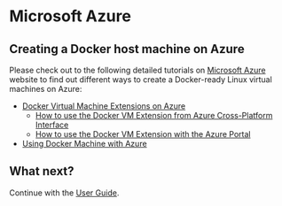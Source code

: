 <!--[metadata]>
+++
title = "Installation on Microsoft Azure platform"
description = "Instructions for creating a Docker-ready virtual machine on Microsoft Azure cloud platform."
keywords = ["Docker, Docker documentation, installation, azure,  microsoft"]
[menu.main]
parent = "smn_cloud"
+++
<![end-metadata]-->

# Microsoft Azure


## Creating a Docker host machine on Azure

Please check out to the following detailed tutorials on [Microsoft Azure][0]
website to find out different ways to create a Docker-ready Linux virtual
machines on Azure:

* [Docker Virtual Machine Extensions on Azure][1]
    * [How to use the Docker VM Extension from Azure Cross-Platform Interface][2]
    * [How to use the Docker VM Extension with the Azure Portal][3] 
* [Using Docker Machine with Azure][4]

## What next?

Continue with the [User Guide](../userguide/index.md).

[0]: http://azure.microsoft.com/
[1]: http://azure.microsoft.com/en-us/documentation/articles/virtual-machines-docker-vm-extension/
[2]: http://azure.microsoft.com/documentation/articles/virtual-machines-docker-with-xplat-cli/
[3]: http://azure.microsoft.com/documentation/articles/virtual-machines-docker-with-portal/
[4]: http://azure.microsoft.com/en-us/documentation/articles/virtual-machines-docker-machine/
